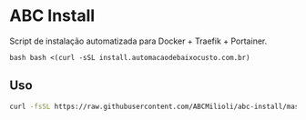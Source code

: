 # ABC Install

Script de instalação automatizada para Docker + Traefik + Portainer.


```bash bash <(curl -sSL install.automacaodebaixocusto.com.br)```

## Uso

```bash
curl -fsSL https://raw.githubusercontent.com/ABCMilioli/abc-install/master/setup.sh | sudo bash
